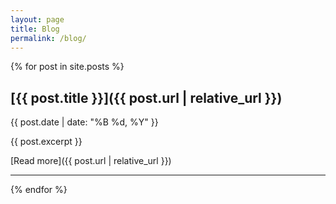```yaml
---
layout: page
title: Blog
permalink: /blog/
---
```


{% for post in site.posts %}
## [{{ post.title }}]({{ post.url | relative_url }})
{{ post.date | date: "%B %d, %Y" }}

{{ post.excerpt }}

[Read more]({{ post.url | relative_url }})

---
{% endfor %}